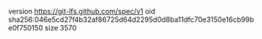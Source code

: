 version https://git-lfs.github.com/spec/v1
oid sha256:046e5cd27f4b32af86725d64d2295d0d8ba11dfc70e3150e16cb99be0f750150
size 3570
